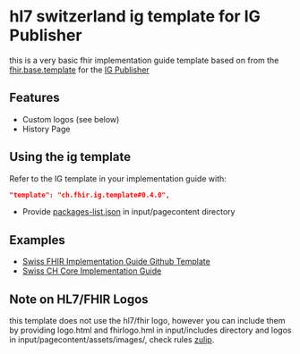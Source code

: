 # hl7 switzerland ig template for IG Publisher
this is a very basic fhir implementation guide template based on from the
[fhir.base.template](https://github.com/HL7/ig-template-base) for the [IG Publisher](https://wiki.hl7.org/IG_Publisher_Documentation)

## Features
* Custom logos (see below)
* History Page 

## Using the ig template

Refer to the IG template in your implementation guide with:
```json
"template": "ch.fhir.ig.template#0.4.0", 
 ```

* Provide [packages-list.json](https://wiki.hl7.org/index.php?title=FHIR_IG_PackageList_doco) in input/pagecontent directory

## Examples
* [Swiss FHIR Implementation Guide Github Template](https://github.com/ahdis/ch-ig)
* [Swiss CH Core Implementation Guide](http://build.fhir.org/ig/hl7ch/ch-core/index.html)

## Note on HL7/FHIR Logos
this template does not use the hl7/fhir logo, however you can include them by providing logo.html and fhirlogo.hml in input/includes directory and logos in input/pagecontent/assets/images/, check rules [zulip](https://chat.fhir.org/#narrow/stream/179294-committers.2Fannounce/topic/HL7.20Trademark.20Issues).